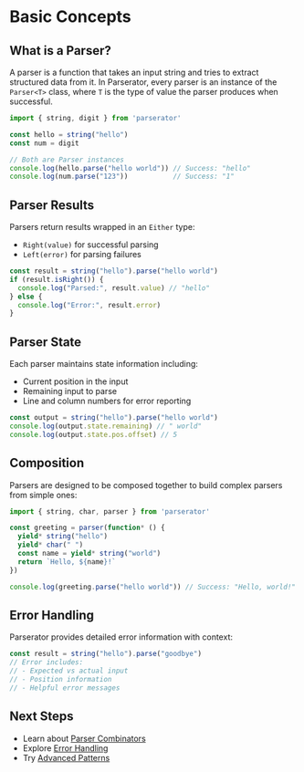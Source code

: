 # Basic Concepts

## What is a Parser?

A parser is a function that takes an input string and tries to extract structured data from it. In Parserator, every parser is an instance of the `Parser<T>` class, where `T` is the type of value the parser produces when successful.

```typescript
import { string, digit } from 'parserator'

const hello = string("hello")
const num = digit

// Both are Parser instances
console.log(hello.parse("hello world")) // Success: "hello"
console.log(num.parse("123"))           // Success: "1"
```

## Parser Results

Parsers return results wrapped in an `Either` type:
- `Right(value)` for successful parsing
- `Left(error)` for parsing failures

```typescript
const result = string("hello").parse("hello world")
if (result.isRight()) {
  console.log("Parsed:", result.value) // "hello"
} else {
  console.log("Error:", result.error)
}
```

## Parser State

Each parser maintains state information including:
- Current position in the input
- Remaining input to parse
- Line and column numbers for error reporting

```typescript
const output = string("hello").parse("hello world")
console.log(output.state.remaining) // " world"
console.log(output.state.pos.offset) // 5
```

## Composition

Parsers are designed to be composed together to build complex parsers from simple ones:

```typescript
import { string, char, parser } from 'parserator'

const greeting = parser(function* () {
  yield* string("hello")
  yield* char(" ")
  const name = yield* string("world")
  return `Hello, ${name}!`
})

console.log(greeting.parse("hello world")) // Success: "Hello, world!"
```

## Error Handling

Parserator provides detailed error information with context:

```typescript
const result = string("hello").parse("goodbye")
// Error includes:
// - Expected vs actual input
// - Position information
// - Helpful error messages
```

## Next Steps

- Learn about [Parser Combinators](./parser-combinators.md)
- Explore [Error Handling](./error-handling.md) 
- Try [Advanced Patterns](./advanced-patterns.md)
